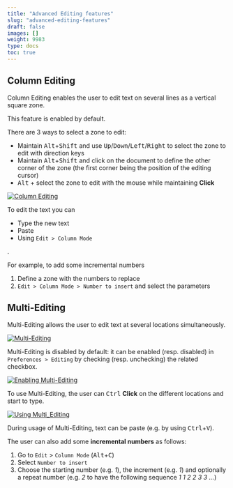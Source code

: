 ```yaml
---
title: "Advanced Editing features"
slug: "advanced-editing-features"
draft: false
images: []
weight: 9983
type: docs
toc: true
---
```


## Column Editing
Column Editing enables the user to edit text on several lines as a vertical square zone.

This feature is enabled by default.

There are 3 ways to select a zone to edit:
 * Maintain <kbd>Alt</kbd>+<kbd>Shift</kbd> and use <kbd>Up</kbd>/<kbd>Down</kbd>/<kbd>Left</kbd>/<kbd>Right</kbd> to select the zone to edit with direction keys
* Maintain <kbd>Alt</kbd>+<kbd>Shift</kbd> and click on the document to define the other corner of the zone (the first corner being the position of the editing cursor)
 * <kbd>Alt</kbd> + select the zone to edit with the mouse while maintaining **Click**

[![Column Editing][1]][1]


To edit the text you can
 * Type the new text
 * Paste
 * Using `Edit > Column Mode`

.

For example, to add some incremental numbers
 1. Define a zone with the numbers to replace
 2. `Edit > Column Mode > Number to insert` and select the parameters

  [1]: http://i.stack.imgur.com/ULm52.gif

## Multi-Editing
Multi-Editing allows the user to edit text at several locations simultaneously.


[![Multi-Editing][3]][3]


Multi-Editing is disabled by default: it can be enabled (resp. disabled) in `Preferences > Editing` by checking (resp. unchecking) the related checkbox.

[![Enabling Multi-Editing][1]][1]


To use Multi-Editing, the user can <kbd>Ctrl</kbd> **Click** on the different locations and start to type.

[![Using Multi_Editing][2]][2]

During usage of Multi-Editing, text can be paste (e.g. by using <kbd>Ctrl</kbd>+<kbd>V</kbd>).

The user can also add some **incremental numbers** as follows:
 1. Go to `Edit` > `Column Mode` (<kbd>Alt</kbd>+<kbd>C</kbd>)
 2. Select `Number to insert`
 3. Choose the starting number (e.g. *1*), the increment (e.g. *1*) and optionally a repeat number (e.g. *2* to have the following sequence *1 1 2 2 3 3 ...*)


  [1]: http://i.stack.imgur.com/3kmb4.png
  [2]: http://i.stack.imgur.com/6ggwQ.png
  [3]: http://i.stack.imgur.com/eVnwF.gif

